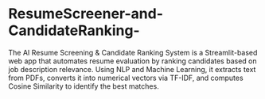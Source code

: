 # ResumeScreener-and-CandidateRanking-
The AI Resume Screening &amp; Candidate Ranking System is a Streamlit-based web app that automates resume evaluation by ranking candidates based on job description relevance. Using NLP and Machine Learning, it extracts text from PDFs, converts it into numerical vectors via TF-IDF, and computes Cosine Similarity to identify the best matches.
